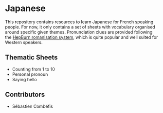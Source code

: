 # Japanese

This repository contains resources to learn Japanese for French speaking people. For now, it only contains a set of sheets with vocabulary organised around specific given themes. Pronunciation clues are provided following the [HepBurn romanisation system](https://www.wikiwand.com/en/Hepburn_romanization), which is quite popular and well suited for Western speakers.

## Thematic Sheets

- Counting from 1 to 10
- Personal pronoun
- Saying hello

## Contributors

- Sébastien Combéfis